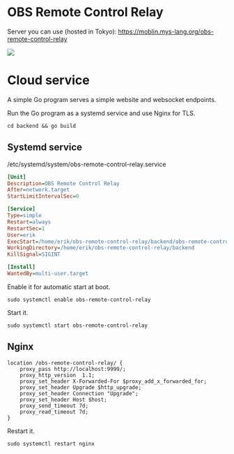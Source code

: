 # OBS Remote Control Relay

Server you can use (hosted in Tokyo): https://moblin.mys-lang.org/obs-remote-control-relay

<img src="screenshot.png">

# Cloud service

A simple Go program serves a simple website and websocket endpoints.

Run the Go program as a systemd service and use Nginx for TLS.

```
cd backend && go build
```

## Systemd service

/etc/systemd/system/obs-remote-control-relay.service

``` ini
[Unit]
Description=OBS Remote Control Relay
After=network.target
StartLimitIntervalSec=0

[Service]
Type=simple
Restart=always
RestartSec=1
User=erik
ExecStart=/home/erik/obs-remote-control-relay/backend/obs-remote-control-relay -address localhost:9999 -reverse_proxy_base /obs-remote-control-relay
WorkingDirectory=/home/erik/obs-remote-control-relay/backend
KillSignal=SIGINT

[Install]
WantedBy=multi-user.target
```

Enable it for automatic start at boot.

```
sudo systemctl enable obs-remote-control-relay
```

Start it.

```
sudo systemctl start obs-remote-control-relay
```

## Nginx

```
location /obs-remote-control-relay/ {
    proxy_pass http://localhost:9999/;
    proxy_http_version  1.1;
    proxy_set_header X-Forwarded-For $proxy_add_x_forwarded_for;
    proxy_set_header Upgrade $http_upgrade;
    proxy_set_header Connection "Upgrade";
    proxy_set_header Host $host;
    proxy_send_timeout 7d;
    proxy_read_timeout 7d;
}
```

Restart it.

```
sudo systemctl restart nginx
```